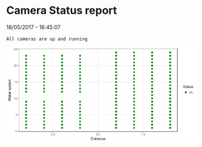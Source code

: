Camera Status report
================
18/05/2017 - 16:45:07

    All cameras are up and running

![](camreport_files/figure-markdown_github/unnamed-chunk-2-1.png)
